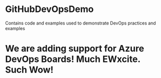 # GitHubDevOpsDemo
Contains code and examples used to demonstrate DevOps practices and examples

# We are adding support for Azure DevOps Boards! Much EWxcite. Such Wow!
